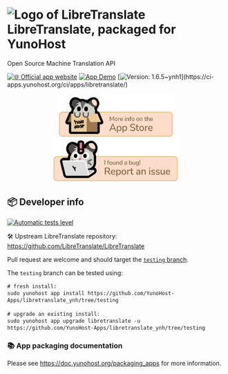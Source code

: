 <!--
N.B.: This README was automatically generated by <https://github.com/YunoHost/apps_tools/blob/main/readme_generator>
It shall NOT be edited by hand.
-->

<h1>
  <img src="https://raw.githubusercontent.com/YunoHost/apps/main/logos/libretranslate.png" width="32px" alt="Logo of LibreTranslate">
  LibreTranslate, packaged for YunoHost
</h1>

Open Source Machine Translation API

[![🌐 Official app website](https://img.shields.io/badge/Official_app_website-darkgreen?style=for-the-badge)](https://libretranslate.com/)
[![App Demo](https://img.shields.io/badge/App_Demo-blue?style=for-the-badge)](https://libretranslate.com/)
[![Version: 1.6.5~ynh1](https://img.shields.io/badge/Version-1.6.5~ynh1-rgba(0,150,0,1)?style=for-the-badge)](https://ci-apps.yunohost.org/ci/apps/libretranslate/)

<div align="center">
<a href="https://apps.yunohost.org/app/libretranslate"><img height="100px" src="https://github.com/YunoHost/yunohost-artwork/raw/refs/heads/main/badges/neopossum-badges/badge_more_info_on_the_appstore.svg"/></a>
<a href="https://github.com/YunoHost-Apps/libretranslate_ynh/issues"><img height="100px" src="https://github.com/YunoHost/yunohost-artwork/raw/refs/heads/main/badges/neopossum-badges/badge_report_an_issue.svg"/></a>
</div>

## 📦 Developer info

[![Automatic tests level](https://apps.yunohost.org/badge/cilevel/libretranslate)](https://ci-apps.yunohost.org/ci/apps/libretranslate/)

🛠️ Upstream LibreTranslate repository: <https://github.com/LibreTranslate/LibreTranslate>

Pull request are welcome and should target the [`testing` branch](https://github.com/YunoHost-Apps/libretranslate_ynh/tree/testing).

The `testing` branch can be tested using:
```
# fresh install:
sudo yunohost app install https://github.com/YunoHost-Apps/libretranslate_ynh/tree/testing

# upgrade an existing install:
sudo yunohost app upgrade libretranslate -u https://github.com/YunoHost-Apps/libretranslate_ynh/tree/testing
```

### 📚 App packaging documentation

Please see <https://doc.yunohost.org/packaging_apps> for more information.